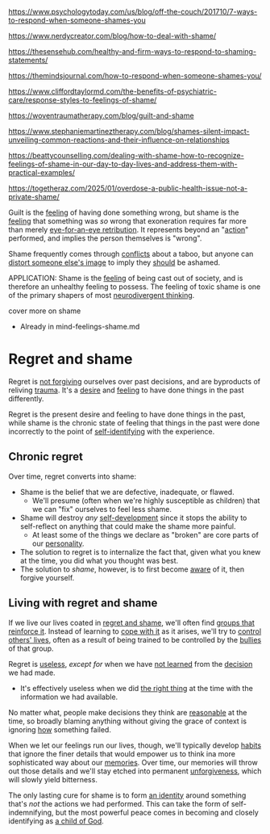 
https://www.psychologytoday.com/us/blog/off-the-couch/201710/7-ways-to-respond-when-someone-shames-you

https://www.nerdycreator.com/blog/how-to-deal-with-shame/

https://thesensehub.com/healthy-and-firm-ways-to-respond-to-shaming-statements/

https://themindsjournal.com/how-to-respond-when-someone-shames-you/

https://www.cliffordtaylormd.com/the-benefits-of-psychiatric-care/response-styles-to-feelings-of-shame/

https://woventraumatherapy.com/blog/guilt-and-shame

https://www.stephaniemartineztherapy.com/blog/shames-silent-impact-unveiling-common-reactions-and-their-influence-on-relationships

https://beattycounselling.com/dealing-with-shame-how-to-recognize-feelings-of-shame-in-our-day-to-day-lives-and-address-them-with-practical-examples/

https://togetheraz.com/2025/01/overdose-a-public-health-issue-not-a-private-shame/


Guilt is the [feeling](mind-feelings.md) of having done something wrong, but shame is the [feeling](mind-feelings.md) that something was *so* wrong that exoneration requires far more than merely [eye-for-an-eye retribution](morality-justice.md). It represents beyond an "[action](results.md)" performed, and implies the person themselves is "wrong".

Shame frequently comes through [conflicts](people-conflicts-why.md) about a taboo, but anyone can [distort someone else's image](people-image-distortion.md) to imply they [should](imagination.md) be ashamed.

APPLICATION: Shame is the [feeling](mind-feelings.md) of being cast out of society, and is therefore an unhealthy feeling to possess. The feeling of toxic shame is one of the primary shapers of most [neurodivergent thinking](mind-neurodivergence.md).



cover more on shame
- Already in mind-feelings-shame.md

# Regret and shame

Regret is [not forgiving](mind-feelings-happiness-stress.md) ourselves over past decisions, and are byproducts of reliving [trauma](hardship-ptsd.md). It's a [desire](purpose.md) and [feeling](mind-feelings.md) to have done things in the past differently.

Regret is the present desire and feeling to have done things in the past, while shame is the chronic state of feeling that things in the past were done incorrectly to the point of [self-identifying](identity.md) with the experience.

## Chronic regret

Over time, regret converts into shame:

- Shame is the belief that we are defective, inadequate, or flawed.
  - We'll presume (often when we're highly susceptible as children) that we can "fix" ourselves to feel less shame.
- Shame will destroy *any* [self-development](success-1_why.md) since it stops the ability to self-reflect on anything that could make the shame more painful.
  - At least some of the things we declare as "broken" are core parts of our [personality](personality.md).
- The solution to regret is to internalize the fact that, given what you knew at the time, you did what you thought was best.
- The solution to *shame*, however, is to first become [aware](awareness.md) of it, then forgive yourself.

## Living with regret and shame

If we live our lives coated in [regret and shame](mind-feelings-shame.md), we'll often find [groups that reinforce it](groups-member.md). Instead of learning to [cope with it](people-decisions.md) as it arises, we'll try to [control others' lives](power-influence.md), often as a result of being trained to be controlled by the [bullies](power.md) of that group.

Regret is [useless](results.md), *except for* when we have [not learned](understanding.md) from the [decision](people-decisions.md) we had made.

- It's effectively useless when we did [the right thing](morality.md) at the time with the information we had available.

No matter what, people make decisions they think are [reasonable](logic.md) at the time, so broadly blaming anything without giving the grace of context is ignoring [how](https://gainedin.site/layers/) something failed.

When we let our feelings run our lives, though, we'll typically develop [habits](habits.md) that ignore the finer details that would empower us to think ina  more sophisticated way about our [memories](mind-memory.md). Over time, our memories will throw out those details and we'll stay etched into permanent [unforgiveness](hardship-ptsd-release.md), which will slowly yield bitterness.

The only lasting cure for shame is to form [an identity](identity.md) around something that's *not* the actions we had performed. This can take the form of self-indemnifying, but the most powerful peace comes in becoming and closely identifying as [a child of God](humanity-christian.md).